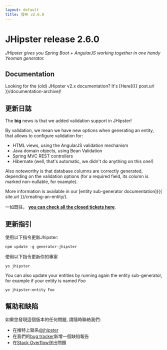 ```yaml
---
layout: default
title: 發布 v2.6.0
---
```


JHipster release 2.6.0
==================

*JHipster gives you Spring Boot + AngularJS working together in one handy Yeoman generator.*

Documentation
----------

Looking for the (old) JHipster v2.x documentation? It's [Here]({{ post.url }}/documentation-archive)!

更新日誌
----------

The __big__ news is that we added validation support in JHipster!

By validation, we mean we have new options when generating an entity, that allows to configure validation for:

- HTML views, using the AngularJS validation mechanism
- Java domain objects, using Bean Validation
- Spring MVC REST controllers
- Hibernate (well, that's automatic, we didn't do anything on this one!)

Also noteworthy is that database columns are correctly generated, depending on the validation options (for a required field, its column is marked non-nullable, for example).

More information is available in our [entity sub-generator documentation]({{ site.url }}/creating-an-entity/).

一如既往， __[you can check all the closed tickets here](https://github.com/jhipster/generator-jhipster/issues?q=milestone%3A2.6.0+is%3Aclosed)__.

更新指引
------------

使用以下指令更新Jhipster:

```
npm update -g generator-jhipster
```

使用以下指令更新你的專案

```
yo jhipster
```

You can also update your entities by running again the entity sub-generator, for example if your entity is named _Foo_

```
yo jhipster:entity Foo
```

幫助和缺陷
--------------

如果您發現這個版本的任何問題, 請隨時聯絡我們:

- 在推特上聯系[@jhipster](https://twitter.com/jhipster)
- 在我們的[bug tracker](https://github.com/jhipster/generator-jhipster/issues?state=open)新增一個缺陷報告
- 在[Stack Overflow](http://stackoverflow.com/tags/jhipster/info)送出問題
